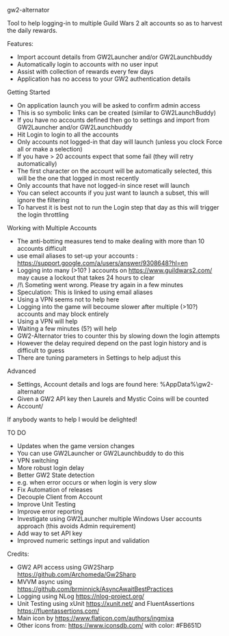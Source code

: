 gw2-alternator

Tool to help logging-in to multiple Guild Wars 2 alt accounts so as to harvest the daily rewards.

Features:
 * Import account details from GW2Launcher and/or GW2Launchbuddy
 * Automatically login to accounts with no user input
 * Assist with collection of rewards every few days
 * Application has no access to your GW2 authentication details

Getting Started
 * On application launch you will be asked to confirm admin access
  * This is so symbolic links can be created (similar to GW2LaunchBuddy)
 * If you have no accounts defined then go to settings and import from GW2Launcher and/or GW2Launchbuddy
 * Hit Login to login to all the accounts
  * Only accounts not logged-in that day will launch (unless you clock Force all or make a selection)
  * If you have > 20 accounts expect that some fail (they will retry automatically)
  * The first character on the account will be automatically selected, this will be the one that logged in most recently
  * Only accounts that have not logged-in since reset will launch
 * You can select accounts if you just want to launch a subset, this will ignore the filtering
 * To harvest it is best not to run the Login step that day as this will trigger the login throttling

 Working with Multiple Accounts
 * The anti-botting measures tend to make dealing with more than 10 accounts difficult
 * use email aliases to set-up your accounts : https://support.google.com/a/users/answer/9308648?hl=en
 * Logging into many (>10? ) accounts on https://www.guildwars2.com/ may cause a lockout that takes 24 hours to clear
  * /!\ Someting went wrong. Please try again in a few minutes
  * Speculation: This is linked to using email aliases
  * Using a VPN seems not to help here
 * Logging into the game will becoume slower after multiple (>10?) accounts and may block entirely
  * Using a VPN will help
  * Waiting a few minutes (5?) will help
  * GW2-Alternator tries to counter this by slowing down the login attempts
   * However the delay required depend on the past login history and is difficult to guess
   * There are tuning parameters in Settings to help adjust this

Advanced
 * Settings, Account details and logs are found here: %AppData%\gw2-alternator
 * Given a GW2 API key then Laurels and Mystic Coins will be counted
  * Account/

If anybody wants to help I would be delighted!

TO DO
 * Updates when the game version changes 
  * You can use GW2Launcher or GW2Launchbuddy to do this
 * VPN switching
 * More robust login delay
 * Better GW2 State detection
  * e.g. when error occurs or when login is very slow
 * Fix Automation of releases
 * Decouple Client from Account
 * Improve Unit Testing
 * Improve error reporting
 * Investigate using GW2Launcher multiple Windows User accounts approach (this avoids Admin requirement)
 * Add way to set API key
 * Improved numeric settings input and validation


Credits:
* GW2 API access using GW2Sharp https://github.com/Archomeda/Gw2Sharp
* MVVM async using https://github.com/brminnick/AsyncAwaitBestPractices
* Logging using NLog https://nlog-project.org/
* Unit Testing using xUnit https://xunit.net/ and FluentAssertions https://fluentassertions.com/
* Main icon by https://www.flaticon.com/authors/ingmixa
* Other icons from: https://www.iconsdb.com/ with color: #FB651D
